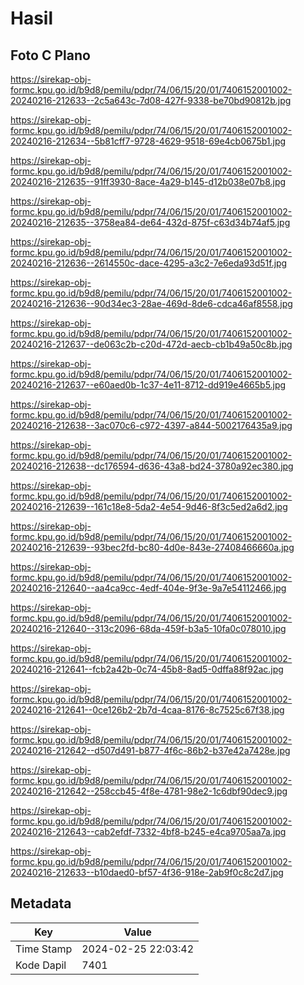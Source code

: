 # Hasil

## Foto C Plano

https://sirekap-obj-formc.kpu.go.id/b9d8/pemilu/pdpr/74/06/15/20/01/7406152001002-20240216-212633--2c5a643c-7d08-427f-9338-be70bd90812b.jpg

https://sirekap-obj-formc.kpu.go.id/b9d8/pemilu/pdpr/74/06/15/20/01/7406152001002-20240216-212634--5b81cff7-9728-4629-9518-69e4cb0675b1.jpg

https://sirekap-obj-formc.kpu.go.id/b9d8/pemilu/pdpr/74/06/15/20/01/7406152001002-20240216-212635--91ff3930-8ace-4a29-b145-d12b038e07b8.jpg

https://sirekap-obj-formc.kpu.go.id/b9d8/pemilu/pdpr/74/06/15/20/01/7406152001002-20240216-212635--3758ea84-de64-432d-875f-c63d34b74af5.jpg

https://sirekap-obj-formc.kpu.go.id/b9d8/pemilu/pdpr/74/06/15/20/01/7406152001002-20240216-212636--2614550c-dace-4295-a3c2-7e6eda93d51f.jpg

https://sirekap-obj-formc.kpu.go.id/b9d8/pemilu/pdpr/74/06/15/20/01/7406152001002-20240216-212636--90d34ec3-28ae-469d-8de6-cdca46af8558.jpg

https://sirekap-obj-formc.kpu.go.id/b9d8/pemilu/pdpr/74/06/15/20/01/7406152001002-20240216-212637--de063c2b-c20d-472d-aecb-cb1b49a50c8b.jpg

https://sirekap-obj-formc.kpu.go.id/b9d8/pemilu/pdpr/74/06/15/20/01/7406152001002-20240216-212637--e60aed0b-1c37-4e11-8712-dd919e4665b5.jpg

https://sirekap-obj-formc.kpu.go.id/b9d8/pemilu/pdpr/74/06/15/20/01/7406152001002-20240216-212638--3ac070c6-c972-4397-a844-5002176435a9.jpg

https://sirekap-obj-formc.kpu.go.id/b9d8/pemilu/pdpr/74/06/15/20/01/7406152001002-20240216-212638--dc176594-d636-43a8-bd24-3780a92ec380.jpg

https://sirekap-obj-formc.kpu.go.id/b9d8/pemilu/pdpr/74/06/15/20/01/7406152001002-20240216-212639--161c18e8-5da2-4e54-9d46-8f3c5ed2a6d2.jpg

https://sirekap-obj-formc.kpu.go.id/b9d8/pemilu/pdpr/74/06/15/20/01/7406152001002-20240216-212639--93bec2fd-bc80-4d0e-843e-27408466660a.jpg

https://sirekap-obj-formc.kpu.go.id/b9d8/pemilu/pdpr/74/06/15/20/01/7406152001002-20240216-212640--aa4ca9cc-4edf-404e-9f3e-9a7e54112466.jpg

https://sirekap-obj-formc.kpu.go.id/b9d8/pemilu/pdpr/74/06/15/20/01/7406152001002-20240216-212640--313c2096-68da-459f-b3a5-10fa0c078010.jpg

https://sirekap-obj-formc.kpu.go.id/b9d8/pemilu/pdpr/74/06/15/20/01/7406152001002-20240216-212641--fcb2a42b-0c74-45b8-8ad5-0dffa88f92ac.jpg

https://sirekap-obj-formc.kpu.go.id/b9d8/pemilu/pdpr/74/06/15/20/01/7406152001002-20240216-212641--0ce126b2-2b7d-4caa-8176-8c7525c67f38.jpg

https://sirekap-obj-formc.kpu.go.id/b9d8/pemilu/pdpr/74/06/15/20/01/7406152001002-20240216-212642--d507d491-b877-4f6c-86b2-b37e42a7428e.jpg

https://sirekap-obj-formc.kpu.go.id/b9d8/pemilu/pdpr/74/06/15/20/01/7406152001002-20240216-212642--258ccb45-4f8e-4781-98e2-1c6dbf90dec9.jpg

https://sirekap-obj-formc.kpu.go.id/b9d8/pemilu/pdpr/74/06/15/20/01/7406152001002-20240216-212643--cab2efdf-7332-4bf8-b245-e4ca9705aa7a.jpg

https://sirekap-obj-formc.kpu.go.id/b9d8/pemilu/pdpr/74/06/15/20/01/7406152001002-20240216-212633--b10daed0-bf57-4f36-918e-2ab9f0c8c2d7.jpg


## Metadata

| Key        | Value               |
| ---------- | ------------------- |
| Time Stamp | 2024-02-25 22:03:42 |
| Kode Dapil | 7401                |



